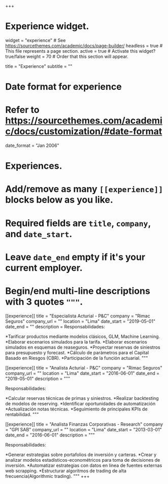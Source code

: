 +++
# Experience widget.
widget = "experience"  # See https://sourcethemes.com/academic/docs/page-builder/
headless = true  # This file represents a page section.
active = true  # Activate this widget? true/false
weight = 70  # Order that this section will appear.

title = "Experience"
subtitle = ""

# Date format for experience
#   Refer to https://sourcethemes.com/academic/docs/customization/#date-format
date_format = "Jan 2006"

# Experiences.
#   Add/remove as many `[[experience]]` blocks below as you like.
#   Required fields are `title`, `company`, and `date_start`.
#   Leave `date_end` empty if it's your current employer.
#   Begin/end multi-line descriptions with 3 quotes `"""`.
[[experience]]
  title = "Especialista Acturial - P&C"
  company = "Rimac Seguros"
  company_url = ""
  location = "Lima"
  date_start = "2019-05-01"
  date_end = ""
  description = 
  Responsabilidades:
  
 *Tarificar productos mediante modelos clásicos, GLM, Machine Learning.
 *Elaborar escenarios simulados para la tarifa.
 *Elaborar escenarios simulados en esquemas de reaseguros.
 *Proyectar reservas de siniestros para presupuesto y forecast.
 *Cálculo de parámetros para el Capital Basado en Riesgos (CBR).
 *Participación de la función actuarial.
  """  

[[experience]]
  title = "Analista Acturial - P&C"
  company = "Rimac Seguros"
  company_url = ""
  location = "Lima"
  date_start = "2016-06-01"
  date_end = "2019-05-01"
  description = """
  
  Responsabilidades:
  
  *Calcular reservas técnicas de primas y siniestros.
  *Realizar backtesting de modelos de reserving.
  *Identificar oportunidades de automatización
  *Actualización notas técnicas.
  *Seguimiento de principales KPIs de rentabilidad.
  """
  
  [[experience]]
  title = "Analista Finanzas Corporativas - Research"
  company = "GPI SAB"
  company_url = ""
  location = "Lima"
  date_start = "2013-03-01"
  date_end = "2016-06-01"
  description = """
  
  Responsabilidades:
  
  *Generar estrategias sobre portafolios de inversión y carteras.
  *Crear y analizar modelos estadísticos-econométricos para toma de decisiones de inversión.
  *Automatizar estrategias con datos en línea de fuentes externas web scrapping.
  *Estructurar algoritmos de trading de alta frecuencia(Algorithmic trading).
  """
+++
